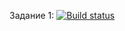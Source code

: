 Задание 1:
[![Build status](https://ci.appveyor.com/api/projects/status/p456h24evdpi3o66?svg=true)](https://ci.appveyor.com/project/alex6594/jse2hw-esmww/branch/master)


